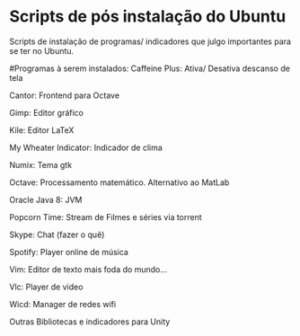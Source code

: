 Scripts de pós instalação do Ubuntu
=====================================
Scripts de instalação de programas/ indicadores que julgo importantes para se ter no Ubuntu.

#Programas à serem instalados:
Caffeine Plus: Ativa/ Desativa descanso de tela


Cantor: Frontend para Octave

Gimp: Editor gráfico

Kile: Editor LaTeX

My Wheater Indicator: Indicador de clima

Numix: Tema gtk

Octave: Processamento matemático. Alternativo ao MatLab

Oracle Java 8: JVM

Popcorn Time: Stream de Filmes e séries via torrent

Skype: Chat (fazer o quê)

Spotify: Player online de música

Vim: Editor de texto mais foda do mundo...

Vlc: Player de video

Wicd: Manager de redes wifi

Outras Bibliotecas e indicadores para Unity
